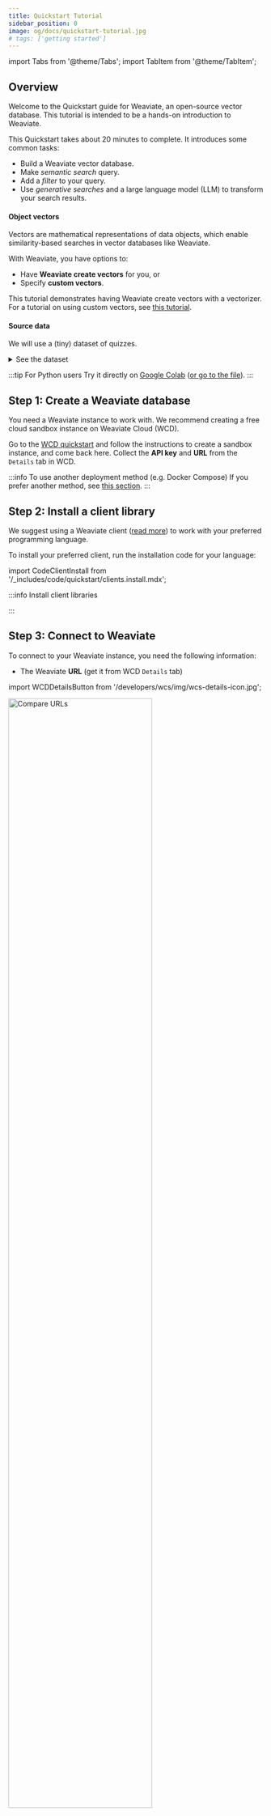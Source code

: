 ```yaml
---
title: Quickstart Tutorial
sidebar_position: 0
image: og/docs/quickstart-tutorial.jpg
# tags: ['getting started']
---
```



import Tabs from '@theme/Tabs';
import TabItem from '@theme/TabItem';

## Overview

Welcome to the Quickstart guide for Weaviate, an open-source vector database. This tutorial is intended to be a hands-on introduction to Weaviate.

This Quickstart takes about 20 minutes to complete. It introduces some common tasks:
- Build a Weaviate vector database.
- Make *semantic search* query.
- Add a *filter* to your query.
- Use *generative searches* and a large language model (LLM) to transform your search results.

#### Object vectors

Vectors are mathematical representations of data objects, which enable similarity-based searches in vector databases like Weaviate.

With Weaviate, you have options to:
- Have **Weaviate create vectors** for you, or
- Specify **custom vectors**.

This tutorial demonstrates having Weaviate create vectors with a vectorizer. For a tutorial on using custom vectors, see [this tutorial](../starter-guides/custom-vectors.mdx).

#### Source data

We will use a (tiny) dataset of quizzes.

<details>
  <summary>See the dataset</summary>

The data comes from a TV quiz show ("Jeopardy!")

|    | Category   | Question                                                                                                          | Answer                  |
|---:|:-----------|:------------------------------------------------------------------------------------------------------------------|:------------------------|
|  0 | SCIENCE    | This organ removes excess glucose from the blood & stores it as glycogen                                          | Liver                   |
|  1 | ANIMALS    | It's the only living mammal in the order Proboseidea                                                              | Elephant                |
|  2 | ANIMALS    | The gavial looks very much like a crocodile except for this bodily feature                                        | the nose or snout       |
|  3 | ANIMALS    | Weighing around a ton, the eland is the largest species of this animal in Africa                                  | Antelope                |
|  4 | ANIMALS    | Heaviest of all poisonous snakes is this North American rattlesnake                                               | the diamondback rattler |
|  5 | SCIENCE    | 2000 news: the Gunnison sage grouse isn't just another northern sage grouse, but a new one of this classification | species                 |
|  6 | SCIENCE    | A metal that is "ductile" can be pulled into this while cold & under pressure                                     | wire                    |
|  7 | SCIENCE    | In 1953 Watson & Crick built a model of the molecular structure of this, the gene-carrying substance              | DNA                     |
|  8 | SCIENCE    | Changes in the tropospheric layer of this are what gives us weather                                               | the atmosphere          |
|  9 | SCIENCE    | In 70-degree air, a plane traveling at about 1,130 feet per second breaks it                                      | Sound barrier           |

</details>

:::tip For Python users
Try it directly on [Google Colab](https://colab.research.google.com/github/weaviate-tutorials/quickstart/blob/main/quickstart_end_to_end.ipynb) ([or go to the file](https://github.com/weaviate-tutorials/quickstart/blob/main/quickstart_end_to_end.ipynb)).
:::

## Step 1: Create a Weaviate database

You need a Weaviate instance to work with. We recommend creating a free cloud sandbox instance on Weaviate Cloud (WCD).

Go to the [WCD quickstart](/developers/wcs/quickstart.mdx) and follow the instructions to create a sandbox instance, and come back here.  Collect the **API key** and **URL** from the `Details` tab in WCD.

:::info To use another deployment method (e.g. Docker Compose)
If you prefer another method, see [this section](#can-i-use-another-deployment-method).
:::

## Step 2: Install a client library

We suggest using a Weaviate client ([read more](../client-libraries/index.md)) to work with your preferred programming language.

To install your preferred client, run the installation code for your language:

import CodeClientInstall from '/_includes/code/quickstart/clients.install.mdx';

:::info Install client libraries

<CodeClientInstall />

:::

## Step 3: Connect to Weaviate

To connect to your Weaviate instance, you need the following information:

- The Weaviate **URL** (get it from WCD `Details` tab)

import WCDDetailsButton from '/developers/wcs/img/wcs-details-icon.jpg';

<img src={WCDDetailsButton} width="75%" alt="Compare URLs"/>

- The Weaviate **API key** (if enabled - get it from WCD `Details` tab)
- An OpenAI **inference API key** ([sign up here](https://platform.openai.com/signup))

Run the following example code to connect to Weaviate. You can re-use the resulting `client` object in the following steps.

import ConnectToWeaviateWithKey from '/_includes/code/quickstart/connect.withkey.mdx'

<ConnectToWeaviateWithKey />

## Step 4: Define a data collection

Next, we define a data collection (a "collection" in Weaviate) to store objects in. This is analogous to creating a table in relational (SQL) databases.

The following code:
- Configures a collection object with:
  - Name `Question`
  - Integrations with OpenAI [embedding](../model-providers/openai/embeddings.md) and [generative AI](../model-providers/openai/generative.md) models
- Then creates the collection.

Run it to create the collection in your Weaviate instance.

import CodeAutoschemaMinimumSchema from '/_includes/code/quickstart/collection.definition.mdx'

<CodeAutoschemaMinimumSchema />

:::info To use another vectorizer or generative integrations
If you prefer another setup, see [this section](#can-i-use-different-integrations).
:::

Now you are ready to add objects to Weaviate.

## Step 5: Add objects

You can now add objects to Weaviate. You will be using a batch import ([read more](../manage-data/import.mdx)) process for maximum efficiency.

The guide covers using the `vectorizer` defined for the collection to create a vector embedding for each object. You may have to add the API key for your vectorizer.

import CodeAutoschemaImport from '/_includes/code/quickstart/import.mdx'

<CodeAutoschemaImport />

The above code:
- Loads objects, and
- Adds objects to the target collection (`Question`) one by one.

## Partial recap

The following code puts the above steps together.

If you have not been following along with the snippets, run the code block below. This will let you run queries in the next section.

<details>
  <summary>End-to-end code</summary>

:::tip Remember to replace the **URL**, **Weaviate API key** and **inference API key**
:::

import CodeAutoschemaEndToEnd from '/_includes/code/quickstart/endtoend.mdx'

<CodeAutoschemaEndToEnd />

</details>

## Step 6: Queries

Now, let's run some queries on your Weaviate instance. Weaviate powers many different types of searches. We will try a few here.

### Semantic search

Let's start with a similarity search. A `nearText` search looks for objects in Weaviate whose vectors are most similar to the vector for the given input text.

Run the following code to search for objects whose vectors are most similar to that of `biology`.

import CodeAutoschemaNeartext from '/_includes/code/quickstart/neartext.mdx'

<CodeAutoschemaNeartext />

You should see results like this:

import BiologyQuestionsJson from '/_includes/code/quickstart/response.biology.questions.mdx'

<BiologyQuestionsJson />

The response includes a list of objects whose vectors are most similar to the word `biology`. The top 2 results are returned here as we have set a `limit` to `2`.

:::tip Why is this useful?
Notice that even though the word `biology` does not appear anywhere, Weaviate returns biology-related entries.

This example shows why vector searches are powerful. Vectorized data objects allow for searches based on degrees of similarity, as shown here.
:::

### Semantic search with a filter

You can add Boolean filters to searches. For example, the above search can be modified to only in objects that have a "category" value of "ANIMALS". Run the following code to see the results:

import CodeAutoschemaNeartextWithWhere from '/_includes/code/quickstart/neartext.where.mdx'

<CodeAutoschemaNeartextWithWhere />

You should see results like this:

import BiologyQuestionsWhereJson from '/_includes/code/quickstart/response.biology.where.questions.mdx'

<BiologyQuestionsWhereJson />

The results are limited to objects from the `ANIMALS` category.

:::tip Why is this useful?
Using a Boolean filter allows you to combine the flexibility of vector search with the precision of `where` filters.
:::

### Generative search (single prompt)

Next, let's try a generative search. A generative search, also called retrieval augmented generation, prompts a large language model (LLM) with a combination of a user query as well as data retrieved from a database.

To see what happens when an LLM uses query results to perform a task that is based on our prompt, run the code below.

Note that the code uses a `single prompt` query, which asks the model generate an answer for *each* retrieved database object.

import CodeAutoschemaGenerative from '/_includes/code/quickstart/generativesearch.single.mdx'

<CodeAutoschemaGenerative />

You should see results similar to this:

import BiologyGenerativeSearchJson from '/_includes/code/quickstart/response.biology.generativesearch.single.mdx'

<BiologyGenerativeSearchJson />

We see that Weaviate has retrieved the same results as before. But now it includes an additional, generated text with a plain-language explanation of each answer.

### Generative search (grouped task)

The next example uses a `grouped task` prompt instead to combine all search results and send them to the LLM with a prompt.

To ask the LLM to write a tweet about these search results, run the following code.

import CodeAutoschemaGenerativeGrouped from '/_includes/code/quickstart/generativesearch.grouped.mdx'

<CodeAutoschemaGenerativeGrouped />

The first returned object will include the generated text. Here's one that we got:

import BiologyGenerativeSearchGroupedJson from '/_includes/code/quickstart/response.biology.generativesearch.grouped.mdx'

<BiologyGenerativeSearchGroupedJson />

:::tip Why is this useful?
Generative search sends retrieved data from Weaviate to a large language model, or LLM. This allows you to go beyond simple data retrieval, but transform the data into a more useful form, without ever leaving Weaviate.
:::

<hr/>

## Recap

Well done! You have:
- Created your own cloud-based vector database with Weaviate,
- Populated it with data objects using an inference API,
- Performed searches, including:
    - Semantic search,
    - Semantic search with a filter and
    - Generative search.

Where next is up to you. We include a few links below - or you can check out the sidebar.

<hr/>

## Next

You can do much more with Weaviate. We suggest trying:

- Examples from our [search how-to](../search/index.md) guides for [keyword](../search/bm25.md), [similarity](../search/similarity.md), [hybrid](../search/hybrid.md), [generative](../search/generative.md) searches and [filters](../search/filters.md) or
- Learning [how to manage data](../manage-data/index.md), like [reading](../manage-data/read.mdx), [batch importing](../manage-data/import.mdx), [updating](../manage-data/update.mdx), [deleting](../manage-data/delete.mdx) objects or [bulk exporting](../manage-data/read-all-objects.mdx) data.

For more holistic learning, try <i class="fa-solid fa-graduation-cap"></i> [Weaviate Academy](../../academy/index.mdx). We have built free courses for you to learn about Weaviate and the world of vector search.

You can also try a larger, [1,000 row](https://raw.githubusercontent.com/databyjp/wv_demo_uploader/main/weaviate_datasets/data/jeopardy_1k.json) version of the Jeopardy! dataset, or [this tiny set of 50 wine reviews](https://raw.githubusercontent.com/databyjp/wv_demo_uploader/main/weaviate_datasets/data/winemag_tiny.csv).

<hr/>

## FAQs & Troubleshooting

We provide answers to some common questions, or potential issues below.

### Questions

#### Can I use another deployment method?

import ConnectToWeaviateDocker from '/_includes/code/quickstart.autoschema.connect.docker.mdx'

<details>
  <summary>See answer</summary>

<p>

Yes, you can use any method listed on our [installation options](../installation/index.md) sections.

</p><br/>

Using Docker Compose may be a convenient option for many. To do so:
1. Save this `Docker Compose` file as `docker-compose.yml`,
```yaml
---
version: '3.4'
services:
  weaviate:
    command:
    - --host
    - 0.0.0.0
    - --port
    - '8080'
    - --scheme
    - http
    image: cr.weaviate.io/semitechnologies/weaviate:||site.weaviate_version||
    ports:
    - 8080:8080
    - 50051:50051
    restart: on-failure:0
    environment:
      OPENAI_APIKEY: $OPENAI_APIKEY
      QUERY_DEFAULTS_LIMIT: 25
      AUTHENTICATION_ANONYMOUS_ACCESS_ENABLED: 'true'
      PERSISTENCE_DATA_PATH: '/var/lib/weaviate'
      DEFAULT_VECTORIZER_MODULE: 'text2vec-openai'
      ENABLE_MODULES: 'text2vec-openai,generative-openai'
      CLUSTER_HOSTNAME: 'node1'
...
```
2. Run `docker compose up -d` from the location of your `docker-compose.yml` file, and then
3. Connect to Weaviate at `http://localhost:8080`.

If you are using this `Docker Compose` file, Weaviate will not require API-key authentication. So your [connection code](#connect-to-weaviate) will change to:

<ConnectToWeaviateDocker />

</details>

#### Can I use different integrations?

<details>
  <summary>See answer</summary>

In this example, we use the `OpenAI` inference API. But you can use others.

If you do want to change the embeddings, or the generative AI integrations, you can. You will need to:
- Ensure that the Weaviate module is available in the Weaviate instance you are using,
- Modify your collection definition to use your preferred integration, and
- Make sure to use the right API key(s) (if necessary) for your integration.

Please see the [model providers integration](../model-providers/index.md) section for more information.

</details>

#### Is a `vectorizer` setting mandatory?

<details>
  <summary>See answer</summary>

- No. You always have the option of providing vector embeddings yourself.
- Setting a `vectorizer` gives Weaviate the option of creating vector embeddings for you.
    - If you do not wish to, you can set this to `none`.

</details>

#### What is a sandbox, exactly?

<details>
  <summary>Note: Sandbox expiry & options</summary>

import SandBoxExpiry from '/_includes/sandbox.expiry.mdx';

<SandBoxExpiry/>

</details>

### Troubleshooting

#### If you see <code>Error: Name 'Question' already used as a name for an Object class</code>

<details>
  <summary>See answer</summary>

You may see this error if you try to create a collection that already exists in your instance of Weaviate. In this case, you can follow these instructions to delete the collection.

import CautionSchemaDeleteClass from '/_includes/schema-delete-class.mdx'

<CautionSchemaDeleteClass />

</details>

#### How to confirm collection creation

<details>
  <summary>See answer</summary>

If you are not sure whether the collection has been created, check the [`schema`](/developers/weaviate/api/rest#tag/schema) endpoint.

Replace WEAVIATE_INSTANCE_URL with your instance URL.:

```
https://WEAVIATE_INSTANCE_URL/v1/schema
```

You should see:

```json
{
    "classes": [
        {
            "class": "Question",
            ...  // truncated additional information here
            "vectorizer": "text2vec-openai"
        }
    ]
}
```

Where the schema should indicate that the `Question` collection has been added.

:::note REST & GraphQL in Weaviate
Weaviate uses a combination of RESTful and GraphQL APIs. In Weaviate, RESTful API endpoints can be used to add data or obtain information about the Weaviate instance, and the GraphQL interface to retrieve data.
:::

</details>

#### How to confirm data import

<details>
  <summary>See answer</summary>

To confirm successful data import, check the [`objects`](/developers/weaviate/api/rest#tag/objects) endpoint to verify that all objects are imported.

Replace WEAVIATE_INSTANCE_URL with your instance URL:

```
https://WEAVIATE_INSTANCE_URL/v1/objects
```

You should see:

```json
{
    "deprecations": null,
    "objects": [
        ...  // Details of each object
    ],
    "totalResults": 10  // You should see 10 results here
}
```

Where you should be able to confirm that you have imported all `10` objects.

</details>

#### If the `nearText` search is not working

<details>
  <summary>See answer</summary>

To perform text-based (`nearText`) similarity searches, you need to have a vectorizer enabled, and configured in your collection.

Make sure the vectorizer is configured [like this](#step-4-define-a-data-collection).

If the search still doesn't work, [contact us](#questions-and-feedback)!

</details>


## Questions and feedback

import DocsFeedback from '/_includes/docs-feedback.mdx';

<DocsFeedback/>
